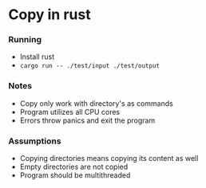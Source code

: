 # Copy in rust

### Running
- Install rust
- `cargo run -- ./test/input ./test/output`

### Notes
- Copy only work with directory's as commands
- Program utilizes all CPU cores
- Errors throw panics and exit the program


### Assumptions
- Copying directories means copying its content as well
- Empty directories are not copied
- Program should be multithreaded